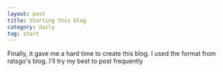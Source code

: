 ```yaml
---
layout: post
title: Starting this blog
category: daily
tag: start
---
```


Finally, it gave me a hard time to create this blog. I used the format from ratsgo's blog. I'll try my best to post frequently
